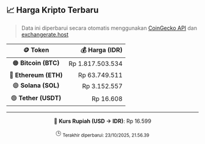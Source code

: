 

<!-- HARGA_KRIPTO -->
## 📈 Harga Kripto Terbaru

> Data ini diperbarui secara otomatis menggunakan [CoinGecko API](https://www.coingecko.com/) dan [exchangerate.host](https://exchangerate.host/)

<div align="center">

| 🪙 Token | 💰 Harga (IDR) |
|:------:|---------------:|
| 🟠 **Bitcoin (BTC)**   | Rp 1.817.503.534 |
| 🔵 **Ethereum (ETH)**  | Rp 63.749.511 |
| 🟣 **Solana (SOL)**    | Rp 3.152.557 |
| 🟢 **Tether (USDT)**   | Rp 16.608 |

---

💱 **Kurs Rupiah (USD → IDR)**: Rp 16.599

🕒 <sub>Terakhir diperbarui: 23/10/2025, 21.56.39</sub>

</div>
<!-- /HARGA_KRIPTO -->